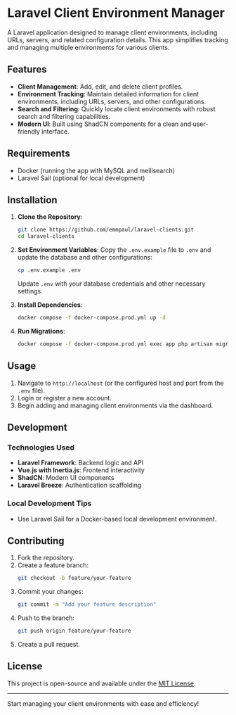 # Laravel Client Environment Manager

A Laravel application designed to manage client environments, including URLs, servers, and related configuration details. This app simplifies tracking and managing multiple environments for various clients.

## Features

- **Client Management**: Add, edit, and delete client profiles.
- **Environment Tracking**: Maintain detailed information for client environments, including URLs, servers, and other configurations.
- **Search and Filtering**: Quickly locate client environments with robust search and filtering capabilities.
- **Modern UI**: Built using ShadCN components for a clean and user-friendly interface.

## Requirements

- Docker (running the app with MySQL and meilisearch)
- Laravel Sail (optional for local development)

## Installation

1. **Clone the Repository**:
   ```bash
   git clone https://github.com/emmpaul/laravel-clients.git
   cd laravel-clients
   ```

2. **Set Environment Variables**:
   Copy the `.env.example` file to `.env` and update the database and other configurations:
   ```bash
   cp .env.example .env
   ```
   Update `.env` with your database credentials and other necessary settings.

3. **Install Dependencies**:
   ```bash
   docker compose -f docker-compose.prod.yml up -d
   ```

4. **Run Migrations**:
   ```bash
   docker compose -f docker-compose.prod.yml exec app php artisan migrate
   ```

## Usage

1. Navigate to `http://localhost` (or the configured host and port from the `.env` file).
2. Login or register a new account.
3. Begin adding and managing client environments via the dashboard.

## Development

### Technologies Used

- **Laravel Framework**: Backend logic and API
- **Vue.js with Inertia.js**: Frontend interactivity
- **ShadCN**: Modern UI components
- **Laravel Breeze**: Authentication scaffolding

### Local Development Tips

- Use Laravel Sail for a Docker-based local development environment.

## Contributing

1. Fork the repository.
2. Create a feature branch:
   ```bash
   git checkout -b feature/your-feature
   ```
3. Commit your changes:
   ```bash
   git commit -m "Add your feature description"
   ```
4. Push to the branch:
   ```bash
   git push origin feature/your-feature
   ```
5. Create a pull request.

## License

This project is open-source and available under the [MIT License](LICENSE).

---

Start managing your client environments with ease and efficiency!

